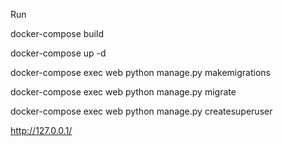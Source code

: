 Run

  docker-compose build
  
  docker-compose up -d
  
  docker-compose exec web python manage.py makemigrations
  
  docker-compose exec web python manage.py migrate
  
  docker-compose exec web python manage.py createsuperuser
  
  http://127.0.0.1/
